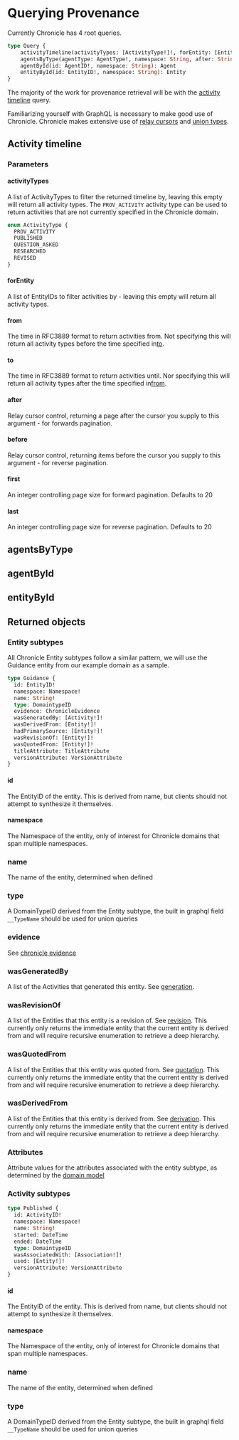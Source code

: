 # Querying Provenance

Currently Chronicle has 4 root queries.

``` graphql
type Query {
    activityTimeline(activityTypes: [ActivityType!]!, forEntity: [EntityID!]!, from: DateTime, to: DateTime, namespace: ID, after: String, before: String, first: Int, last: Int): ActivityConnection!
    agentsByType(agentType: AgentType!, namespace: String, after: String, before: String, first: Int, last: Int): AgentConnection!
    agentById(id: AgentID!, namespace: String): Agent
    entityById(id: EntityID!, namespace: String): Entity
}
```

The majority of the work for provenance retrieval will be with the [activity
timeline](#activity-timeline) query.

Familiarizing yourself with GraphQL is necessary to make good use of Chronicle.
Chronicle makes extensive use of
[relay cursors](https://relay.dev/graphql/connections.htm) and [union types](https://www.apollographql.com/docs/apollo-server/schema/unions-interfaces/).

## Activity timeline

### Parameters

#### activityTypes

A list of ActivityTypes to filter the returned timeline by, leaving this empty
will return all activity types. The `PROV_ACTIVITY` activity type can be used to
return activities that are not currently specified in the Chronicle domain.

``` graphql
enum ActivityType {
  PROV_ACTIVITY
  PUBLISHED
  QUESTION_ASKED
  RESEARCHED
  REVISED
}

```

#### forEntity

A list of EntityIDs to filter activities by - leaving this empty will return all
activity types.

#### from

The time in RFC3889 format to return activities from. Not specifying this will
return all activity types before the time specified in[to](#to).

#### to

The time in RFC3889 format to return activities until. Nor specifying this will
return all activity types after the time specified in[from](#from).

#### after

Relay cursor control, returning a page after the cursor you supply to this
argument - for forwards pagination.

#### before

Relay cursor control, returning items before the cursor you supply to this
argument - for reverse pagination.

#### first

An integer controlling page size for forward pagination. Defaults to 20

#### last

An integer controlling page size for reverse pagination. Defaults to 20

## agentsByType

## agentById

## entityById

## Returned objects

### Entity subtypes

All Chronicle Entity subtypes follow a similar pattern, we will use the Guidance
entity from our example domain as a sample.

``` graphql
type Guidance {
  id: EntityID!
  namespace: Namespace!
  name: String!
  type: DomaintypeID
  evidence: ChronicleEvidence
  wasGeneratedBy: [Activity!]!
  wasDerivedFrom: [Entity!]!
  hadPrimarySource: [Entity!]!
  wasRevisionOf: [Entity!]!
  wasQuotedFrom: [Entity!]!
  titleAttribute: TitleAttribute
  versionAttribute: VersionAttribute
}

```

#### id

The EntityID of the entity. This is derived from name, but clients should not
attempt to synthesize it themselves.

#### namespace

The Namespace of the entity, only of interest for Chronicle domains that span
multiple namespaces.

### name

The name of the entity, determined when defined

### type

A DomainTypeID derived from the Entity subtype, the built in graphql field
`__TypeName` should be used for union queries

### evidence

See [chronicle evidence](#chronicle-evidence)

### wasGeneratedBy

A list of the Activities that generated this entity. See
[generation](./provenance_concepts.md#generation).

### wasRevisionOf

A list of the Entities that this entity is a revision of. See
[revision](./provenance_concepts.md#revision). This currently only returns the
immediate entity that the current entity is derived from and will require
recursive enumeration to retrieve a deep hierarchy.

### wasQuotedFrom

A list of the Entities that this entity was quoted from. See
[quotation](./provenance_concepts.md#quotation). This currently only returns the
immediate entity that the current entity is derived from and will require
recursive enumeration to retrieve a deep hierarchy.

### wasDerivedFrom

A list of the Entities that this entity is derived from. See
[derivation](./provenance_concepts.md#derivation). This currently only returns
the immediate entity that the current entity is derived from and will require
recursive enumeration to retrieve a deep hierarchy.

### Attributes

Attribute values for the attributes associated with the entity subtype, as
determined by the [domain model](./domain_modelling.md)

### Activity subtypes

``` graphql
type Published {
  id: ActivityID!
  namespace: Namespace!
  name: String!
  started: DateTime
  ended: DateTime
  type: DomaintypeID
  wasAssociatedWith: [Association!]!
  used: [Entity!]!
  versionAttribute: VersionAttribute
}
```

#### id

The EntityID of the entity. This is derived from name, but clients should not
attempt to synthesize it themselves.

#### namespace

The Namespace of the entity, only of interest for Chronicle domains that span
multiple namespaces.

### name

The name of the entity, determined when defined

### type

A DomainTypeID derived from the Entity subtype, the built in graphql field
`__TypeName` should be used for union queries
